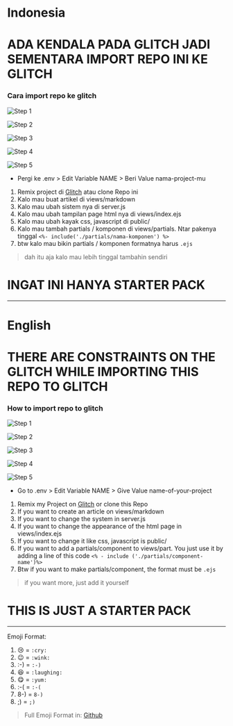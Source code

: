 # Indonesia

# ADA KENDALA PADA GLITCH JADI SEMENTARA IMPORT REPO INI KE GLITCH
### Cara import repo ke glitch 
![Step 1](https://cdn.glitch.com/d98dcd9f-9f69-4cce-8387-02125b8d692e%2Fstep-1.PNG?v=1600681227718)

![Step 2](https://cdn.glitch.com/d98dcd9f-9f69-4cce-8387-02125b8d692e%2Fstep-2.PNG?v=1600681231985)

![Step 3](https://cdn.glitch.com/d98dcd9f-9f69-4cce-8387-02125b8d692e%2Fstep-3.PNG?v=1600681236679)

![Step 4](https://cdn.glitch.com/d98dcd9f-9f69-4cce-8387-02125b8d692e%2FScreenshot%20(38).png?v=1600681258555)

![Step 5](https://cdn.glitch.com/d98dcd9f-9f69-4cce-8387-02125b8d692e%2FScreenshot%20(39).png?v=1600681264200)


- Pergi ke .env > Edit Variable NAME > Beri Value nama-project-mu

1. Remix project di [Glitch](https://glitch.com/edit/#!/md-project) atau clone Repo ini
2. Kalo mau buat artikel di views/markdown
3. Kalo mau ubah sistem nya di server.js
4. Kalo mau ubah tampilan page html nya di views/index.ejs
5. Kalo mau ubah kayak css, javascript di public/
6. Kalo mau tambah partials / komponen di views/partials. Ntar pakenya tinggal `<%- include('./partials/nama-komponen') %>`
7. btw kalo mau bikin partials / komponen formatnya harus `.ejs`

> dah itu aja kalo mau lebih tinggal tambahin sendiri

# INGAT INI HANYA STARTER PACK
---
# English
# THERE ARE CONSTRAINTS ON THE GLITCH WHILE IMPORTING THIS REPO TO GLITCH
### How to import repo to glitch
![Step 1](https://cdn.glitch.com/d98dcd9f-9f69-4cce-8387-02125b8d692e%2Fstep-1.PNG?v=1600681227718)

![Step 2](https://cdn.glitch.com/d98dcd9f-9f69-4cce-8387-02125b8d692e%2Fstep-2.PNG?v=1600681231985)

![Step 3](https://cdn.glitch.com/d98dcd9f-9f69-4cce-8387-02125b8d692e%2Fstep-3.PNG?v=1600681236679)

![Step 4](https://cdn.glitch.com/d98dcd9f-9f69-4cce-8387-02125b8d692e%2FScreenshot%20(38).png?v=1600681258555)

![Step 5](https://cdn.glitch.com/d98dcd9f-9f69-4cce-8387-02125b8d692e%2FScreenshot%20(39).png?v=1600681264200)

- Go to .env > Edit Variable NAME > Give Value name-of-your-project

1. Remix my Project on [Glitch](https://glitch.com/edit/#!/md-project) or clone this Repo
2. If you want to create an article on views/markdown
3. If you want to change the system in server.js
4. If you want to change the appearance of the html page in views/index.ejs
5. If you want to change it like css, javascript is public/
6. If you want to add a partials/component to views/part. You just use it by adding a line of this code `<% - include ('./partials/component-name')%>`
7. Btw if you want to make partials/component, the format must be `.ejs`

> if you want more, just add it yourself

# THIS IS JUST A STARTER PACK

---
Emoji Format:
1. :cry: = `:cry: `
2. :wink: = `:wink:`
3. :-) = `:-)`
4. :laughing: = `:laughing:`
5. :yum: = `:yum:`
6. :-( = `:-(`
7. 8-) = `8-)`
8. ;) = `;)`

> Full Emoji Format in: [Github](https://gist.github.com/rxaviers/7360908)
